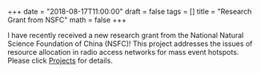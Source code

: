 +++
date = "2018-08-17T11:00:00"
draft = false
tags = []
title = "Research Grant from NSFC"
math = false
+++

I have recently received a new research grant from the National Natural Science Foundation of China (NSFC)! This project addresses the issues of resource allocation in radio access networks for mass event hotspots. Please click [Projects](https://bgao-vt.github.io/#projects) for details.

